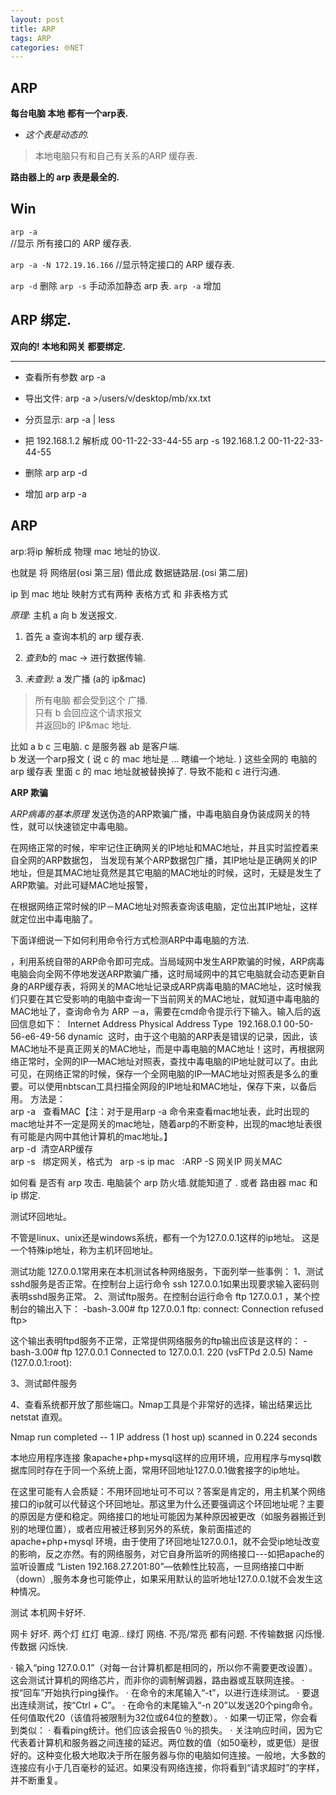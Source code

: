 ```yaml
---
layout: post
title: ARP
tags: ARP
categories: 🌐NET
---
```

## ARP

**每台电脑  本地 都有一个arp表.**
- *这个表是动态的.*   

> 本地电脑只有和自己有关系的ARP 缓存表.

**路由器上的 arp 表是最全的.**

## Win

`arp -a`  
//显示 所有接口的 ARP 缓存表. 

`arp -a -N 172.19.16.166`
//显示特定接口的 ARP 缓存表.

`arp -d` 删除
`arp -s` 手动添加静态 arp 表.
`arp -a` 增加

## ARP 绑定. 
**双向的!  本地和网关 都要绑定.**

---- -

- 查看所有参数
	arp -a

- 导出文件:
	arp -a >/users/v/desktop/mb/xx.txt


- 分页显示:
	arp -a | less



- 把 192.168.1.2 解析成 00-11-22-33-44-55
	arp -s 192.168.1.2 00-11-22-33-44-55



- 删除 arp
	arp -d

- 增加 arp
	arp -a 



## ARP
arp:将ip 解析成 物理 mac 地址的协议.

也就是 将  网络层(osi 第三层) 借此成   数据链路层.(osi 第二层)

ip 到 mac 地址 映射方式有两种  表格方式 和 非表格方式 

*原理:*
  主机 a 向 b 发送报文. 

1. 首先 a 查询本机的 arp 缓存表.  

01. *查到*b的 mac  → 进行数据传输.  
02. *未查到*: a 发广播 (a的 ip&mac) 
> 所有电脑 都会受到这个 广播.  
> 只有 b 会回应这个请求报文  
> 并返回b的 IP&mac 地址.




比如  a b c 三电脑.   c 是服务器     ab 是客户端.  
b 发送一个arp报文 ( 说 c 的 mac 地址是 … 瞎编一个地址. )   这些全网的 电脑的 arp 缓存表 里面 c 的 mac 地址就被替换掉了. 导致不能和 c 进行沟通.


 




**ARP 欺骗**

*ARP病毒的基本原理*
发送伪造的ARP欺骗广播，中毒电脑自身伪装成网关的特性，就可以快速锁定中毒电脑。


在网络正常的时候，牢牢记住正确网关的IP地址和MAC地址，并且实时监控着来自全网的ARP数据包，
当发现有某个ARP数据包广播，其IP地址是正确网关的IP地址，但是其MAC地址竟然是其它电脑的MAC地址的时候，这时，无疑是发生了ARP欺骗。对此可疑MAC地址报警，

在根据网络正常时候的IP－MAC地址对照表查询该电脑，定位出其IP地址，这样就定位出中毒电脑了。

下面详细说一下如何利用命令行方式检测ARP中毒电脑的方法.　 



，利用系统自带的ARP命令即可完成。当局域网中发生ARP欺骗的时候，ARP病毒电脑会向全网不停地发送ARP欺骗广播，这时局域网中的其它电脑就会动态更新自身的ARP缓存表，将网关的MAC地址记录成ARP病毒电脑的MAC地址，这时候我们只要在其它受影响的电脑中查询一下当前网关的MAC地址，就知道中毒电脑的MAC地址了，查询命令为 ARP －a，需要在cmd命令提示行下输入。输入后的返回信息如下： 
Internet Address Physical Address Type 
192.168.0.1 00-50-56-e6-49-56 dynamic 
这时，由于这个电脑的ARP表是错误的记录，因此，该MAC地址不是真正网关的MAC地址，而是中毒电脑的MAC地址！这时，再根据网络正常时，全网的IP—MAC地址对照表，查找中毒电脑的IP地址就可以了。由此可见，在网络正常的时候，保存一个全网电脑的IP—MAC地址对照表是多么的重要。可以使用nbtscan工具扫描全网段的IP地址和MAC地址，保存下来，以备后用。 方法是：  
arp -a   查看MAC【注：对于是用arp -a 命令来查看mac地址表，此时出现的mac地址并不一定是网关的mac地址，随着arp的不断变种，出现的mac地址表很有可能是内网中其他计算机的mac地址。】  
arp -d  清空ARP缓存    
arp -s   绑定网关，格式为   arp -s ip mac   :ARP -S 网关IP 网关MAC




如何看 是否有 arp 攻击.    电脑装个 arp 防火墙.就能知道了 . 或者 路由器 mac 和 ip 绑定.



测试环回地址。

不管是linux、unix还是windows系统，都有一个为127.0.0.1这样的ip地址。
这是一个特殊ip地址，称为主机环回地址。

测试功能
127.0.0.1常用来在本机测试各种网络服务，下面列举一些事例：
1、测试sshd服务是否正常。在控制台上运行命令 ssh 127.0.0.1如果出现要求输入密码则表明sshd服务正常。
2、测试ftp服务。在控制台运行命令 ftp 127.0.0.1 ，某个控制台的输出入下：
-bash-3.00# ftp 127.0.0.1
ftp: connect: Connection refused
ftp\> 

这个输出表明ftpd服务不正常，正常提供网络服务的ftp输出应该是这样的：
-bash-3.00# ftp 127.0.0.1
Connected to 127.0.0.1.
220 (vsFTPd 2.0.5)
Name (127.0.0.1:root): 

3、测试邮件服务

4、查看系统都开放了那些端口。Nmap工具是个非常好的选择，输出结果远比netstat 直观。

Nmap run completed -- 1 IP address (1 host up) scanned in 0.224 seconds 


本地应用程序连接
象apache+php+mysql这样的应用环境，应用程序与mysql数据库同时存在于同一个系统上面，常用环回地址127.0.0.1做套接字的ip地址。


在这里可能有人会质疑：不用环回地址可不可以？答案是肯定的，用主机某个网络接口的ip就可以代替这个环回地址。那这里为什么还要强调这个环回地址呢？主要的原因是方便和稳定。网络接口的地址可能因为某种原因被更改（如服务器搬迁到别的地理位置），或者应用被迁移到另外的系统，象前面描述的apache+php+mysql 环境，由于使用了环回地址127.0.0.1，就不会受ip地址改变的影响，反之亦然。有的网络服务，对它自身所监听的网络接口---如把apache的监听设置成 “Listen 192.168.27.201:80”—依赖性比较高，一旦网络接口中断（down）,服务本身也可能停止，如果采用默认的监听地址127.0.0.1就不会发生这种情况。





测试  本机网卡好坏.


网卡 好坏.   两个灯  红灯 电源..  绿灯 网络.  不亮/常亮  都有问题.  不传输数据  闪烁慢. 传数据 闪烁快.






·	输入“ping 127.0.0.1”（对每一台计算机都是相同的，所以你不需要更改设置）。这会测试计算机的网络芯片，而非你的调制解调器，路由器或互联网连接。
·	按“回车”开始执行ping操作。
·	在命令的末尾输入“-t”，以进行连续测试。
·	要退出连续测试，按“Ctrl + C”。
·	在命令的末尾输入“-n 20”以发送20个ping命令。任何值取代20（该值将被限制为32位或64位的整数）。
·	如果一切正常，你会看到类似：
·	看看ping统计。他们应该会报告0 ％的损失。
·	关注响应时间，因为它代表着计算机和服务器之间连接的延迟。两位数的值（如50毫秒，或更低）是很好的。这种变化极大地取决于所在服务器与你的电脑如何连接。一般地，大多数的连接应有小于几百毫秒的延迟。如果没有网络连接，你将看到“请求超时”的字样，并不断重复。



















































